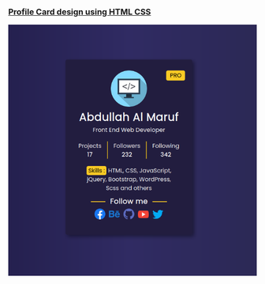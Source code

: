 ### [Profile Card design using HTML CSS](https://youtu.be/xlyafLN_J8U)
![Profile Card](./ProfileCard.png)
